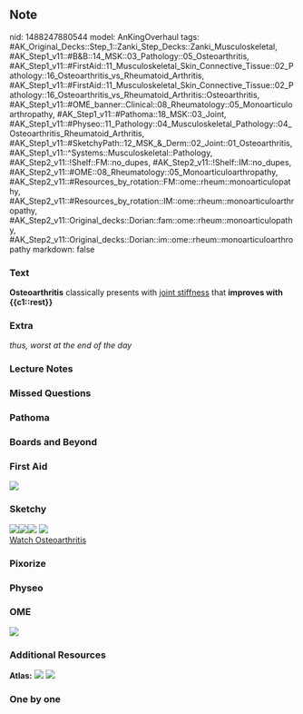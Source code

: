 ## Note
nid: 1488247880544
model: AnKingOverhaul
tags: #AK_Original_Decks::Step_1::Zanki_Step_Decks::Zanki_Musculoskeletal, #AK_Step1_v11::#B&B::14_MSK::03_Pathology::05_Osteoarthritis, #AK_Step1_v11::#FirstAid::11_Musculoskeletal_Skin_Connective_Tissue::02_Pathology::16_Osteoarthritis_vs_Rheumatoid_Arthritis, #AK_Step1_v11::#FirstAid::11_Musculoskeletal_Skin_Connective_Tissue::02_Pathology::16_Osteoarthritis_vs_Rheumatoid_Arthritis::Osteoarthritis, #AK_Step1_v11::#OME_banner::Clinical::08_Rheumatology::05_Monoarticuloarthropathy, #AK_Step1_v11::#Pathoma::18_MSK::03_Joint, #AK_Step1_v11::#Physeo::11_Pathology::04_Musculoskeletal_Pathology::04_Osteoarthritis_Rheumatoid_Arthritis, #AK_Step1_v11::#SketchyPath::12_MSK_&_Derm::02_Joint::01_Osteoarthritis, #AK_Step1_v11::^Systems::Musculoskeletal::Pathology, #AK_Step2_v11::!Shelf::FM::no_dupes, #AK_Step2_v11::!Shelf::IM::no_dupes, #AK_Step2_v11::#OME::08_Rheumatology::05_Monoarticuloarthropathy, #AK_Step2_v11::#Resources_by_rotation::FM::ome::rheum::monoarticulopathy, #AK_Step2_v11::#Resources_by_rotation::IM::ome::rheum::monoarticuloarthropathy, #AK_Step2_v11::Original_decks::Dorian::fam::ome::rheum::monoarticulopathy, #AK_Step2_v11::Original_decks::Dorian::im::ome::rheum::monoarticuloarthropathy
markdown: false

### Text
<div>
  <b>Osteoarthritis</b> classically presents with <u>joint
  stiffness</u> that <b>improves with {{c1::rest}}</b>
</div>

### Extra
<i>thus, worst at the end of the day</i>

### Lecture Notes


### Missed Questions


### Pathoma


### Boards and Beyond


### First Aid
<img src="tmpQzdDu_.png">

### Sketchy
<div><img src=
"Screen%20Shot%202020-03-11%20at%2010.28.54%20AM.JPG"><img src=
"Screen%20Shot%202020-03-11%20at%2010.29.12%20AM.JPG"><img src=
"Screen%20Shot%202020-03-11%20at%2010.29.28%20AM.JPG"> <img src=
"tmpUvt6O0_1566160514431.png"></div><a href=
"https://dashboard.sketchy.com/study/medical/courses/medical-pathophysiology/units/medical-pathophysiology-musculoskeletal-derm/videos/medical-pathophysiology-musculoskeletal-and-derm-joint-osteoarthritis?utm_source=anki&utm_medium=partnership&utm_campaign=february_update&utm_content=medical">Watch
Osteoarthritis</a>

### Pixorize


### Physeo


### OME
<div class="ome-widget">
  <a href=
  "https://onlinemeded.org/spa/rheumatology/monoarticuloarthropathy/acquire?ref=anki">
  <img src="_OME_AnkiFlashcards_Lesson_5.png"></a>
</div>

### Additional Resources
<b>Atlas:</b> <img src="tmpPXisjM.png" class="resizer"> <img src=
"tmpNv0n9w.png" class="resizer">

### One by one

